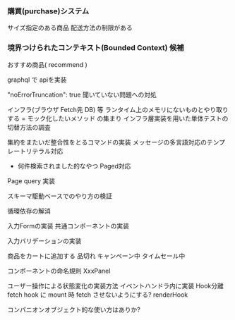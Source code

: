 
### 購買(purchase)システム

サイズ指定のある商品
配送方法の制限がある

### 境界つけられたコンテキスト(Bounded Context) 候補

おすすめ商品( recommend )

graphql で apiを実装

"noErrorTruncation": true 聞いていない問題への対処

インフラ(ブラウザ Fetch先 DB) 等 ランタイム上のメモリにないものとやり取りする = モック化したいメソッド の集まり
インフラ層実装を用いた単体テストの切替方法の調査

集約をまたいだ整合性をとるコマンドの実装
メッセージの多言語対応のテンプレートリテラル対応
  - 何件検索されました的なやつ
Paged対応
  

Page query 実装

スキーマ駆動ベースでのやり方の検証

循環依存の解消

入力Formの実装
  共通コンポーネントの実装

入力バリデーションの実装

商品をカートに追加する
  品切れ
  キャンペーン中
  タイムセール中
  
コンポーネントの命名規則
  XxxPanel


ユーザー操作による状態変化の実装方法
  イベントハンドラ内に実装
  Hook分離
    fetch hook に mount 時 fetch させないようにする?
  renderHook
  
コンパニオンオブジェクト的な使い方はありか?
